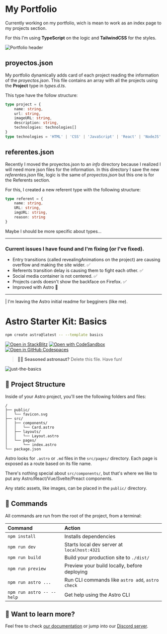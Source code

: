 # My Portfolio

Currently working on my portfolio, wich is mean to work as an index page to my projects section.

For this I'm using **TypeScript** on the logic and **TailwindCSS** for the styles.

![Portfolio header](https://projects.jehufrayle.com/resources/images/ssportfolio-desktop.jpg)

## proyectos.json
My portfolio dynamically adds card of each project reading the information of the *proyectos.json*. This file contains an array with all the projects using the **Project** type in *types.d.ts*.

This type have the follow structure:
```TypeScript
type project = {
    name: string,
    url: string,
    imageURL: string,
    description: string,
    technologies: technologies[]
}
type technologies = 'HTML' | 'CSS' | 'JavaScript' | 'React' | 'NodeJS' | 'VueJS' | 'TypeScript' | 'Webpack';
```

## referentes.json
Recently I moved the proyectos.json to an *info* directory because I realized I will need more json files for the information. In this directory I save the new *referentes.json* file, logic is the same of *proyectos.json* but this one is for the Referents section.

For this, I created a new referent type with the following structure:
```TypeScript
type referent = {
    name: string,
    URL: string,
    imgURL: string,
    reason: string
}
```
Maybe I should be more specific about types...

---

### Current issues I have found and I'm fixing (or I've fixed).
- Entry transitions (called revealingAnimations on the project) are causing overflow and making the site wider. ✅
- Referents transition delay is causing them to fight each other. ✅
- Social media container is not centered. ✅
- Projects cards doesn't show the backface on Firefox. ✅
- Improved with Astro 🚀
---
| I'm leaving the Astro initial readme for begginers (like me).

# Astro Starter Kit: Basics

```sh
npm create astro@latest -- --template basics
```

[![Open in StackBlitz](https://developer.stackblitz.com/img/open_in_stackblitz.svg)](https://stackblitz.com/github/withastro/astro/tree/latest/examples/basics)
[![Open with CodeSandbox](https://assets.codesandbox.io/github/button-edit-lime.svg)](https://codesandbox.io/p/sandbox/github/withastro/astro/tree/latest/examples/basics)
[![Open in GitHub Codespaces](https://github.com/codespaces/badge.svg)](https://codespaces.new/withastro/astro?devcontainer_path=.devcontainer/basics/devcontainer.json)

> 🧑‍🚀 **Seasoned astronaut?** Delete this file. Have fun!

![just-the-basics](https://github.com/withastro/astro/assets/2244813/a0a5533c-a856-4198-8470-2d67b1d7c554)

## 🚀 Project Structure

Inside of your Astro project, you'll see the following folders and files:

```text
/
├── public/
│   └── favicon.svg
├── src/
│   ├── components/
│   │   └── Card.astro
│   ├── layouts/
│   │   └── Layout.astro
│   └── pages/
│       └── index.astro
└── package.json
```

Astro looks for `.astro` or `.md` files in the `src/pages/` directory. Each page is exposed as a route based on its file name.

There's nothing special about `src/components/`, but that's where we like to put any Astro/React/Vue/Svelte/Preact components.

Any static assets, like images, can be placed in the `public/` directory.

## 🧞 Commands

All commands are run from the root of the project, from a terminal:

| Command                   | Action                                           |
| :------------------------ | :----------------------------------------------- |
| `npm install`             | Installs dependencies                            |
| `npm run dev`             | Starts local dev server at `localhost:4321`      |
| `npm run build`           | Build your production site to `./dist/`          |
| `npm run preview`         | Preview your build locally, before deploying     |
| `npm run astro ...`       | Run CLI commands like `astro add`, `astro check` |
| `npm run astro -- --help` | Get help using the Astro CLI                     |

## 👀 Want to learn more?

Feel free to check [our documentation](https://docs.astro.build) or jump into our [Discord server](https://astro.build/chat).
